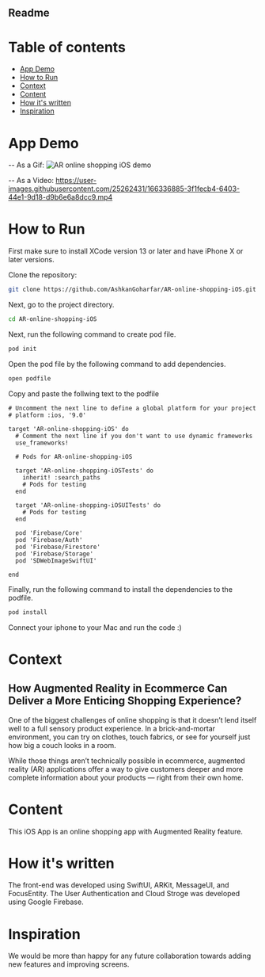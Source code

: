 ## Readme

# Table of contents
- [App Demo](#App-Demo)
- [How to Run](#How-to-Run)
- [Context](#Context)
- [Content](#Content)
- [How it's written](#How-it's-written)
- [Inspiration](#Inspiration)


# App Demo

-- As a Gif:
![AR online shopping iOS demo](https://user-images.githubusercontent.com/25262431/166336720-4e040eb5-8965-4564-b709-524ed7c9a547.gif)


-- As a Video:
https://user-images.githubusercontent.com/25262431/166336885-3f1fecb4-6403-44e1-9d18-d9b6e6a8dcc9.mp4



# How to Run
First make sure to install XCode version 13 or later and have iPhone X or later versions.

Clone the repository:
```bash
git clone https://github.com/AshkanGoharfar/AR-online-shopping-iOS.git
```

Next, go to the project directory.
```bash
cd AR-online-shopping-iOS
```

Next, run the following command to create pod file.
```bash
pod init
```


Open the pod file by the following command to add dependencies.
```bash
open podfile
```

Copy and paste the follwing text to the podfile


```
# Uncomment the next line to define a global platform for your project
# platform :ios, '9.0'

target 'AR-online-shopping-iOS' do
  # Comment the next line if you don't want to use dynamic frameworks
  use_frameworks!

  # Pods for AR-online-shopping-iOS

  target 'AR-online-shopping-iOSTests' do
    inherit! :search_paths
    # Pods for testing
  end

  target 'AR-online-shopping-iOSUITests' do
    # Pods for testing
  end

  pod 'Firebase/Core'
  pod 'Firebase/Auth'
  pod 'Firebase/Firestore'
  pod 'Firebase/Storage'
  pod 'SDWebImageSwiftUI'

end
```

Finally, run the following command to install the dependencies to the podfile.
```bash
pod install
```

Connect your iphone to your Mac and run the code :)

# Context
## How Augmented Reality in Ecommerce Can Deliver a More Enticing Shopping Experience?

One of the biggest challenges of online shopping is that it doesn’t lend itself well to a full sensory product experience. In a brick-and-mortar environment, you can try on clothes, touch fabrics, or see for yourself just how big a couch looks in a room. 

While those things aren’t technically possible in ecommerce, augmented reality (AR) applications offer a way to give customers deeper and more complete information about your products — right from their own home.

# Content
This iOS App is an online shopping app with Augmented Reality feature.

# How it's written
The front-end was developed using SwiftUI, ARKit, MessageUI, and FocusEntity. The User Authentication and Cloud Stroge was developed using Google Firebase.


# Inspiration

We would be more than happy for any future collaboration towards adding new features and improving screens.
